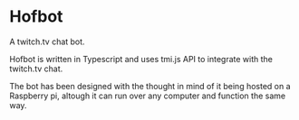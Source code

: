 # Hofbot
A twitch.tv chat bot.

Hofbot is written in Typescript and uses tmi.js API to integrate with the twitch.tv chat.

The bot has been designed with the thought in mind of it being hosted on a Raspberry pi, altough it can run over any computer and function the same way.

